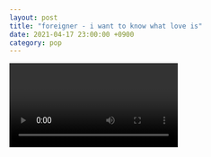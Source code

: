 ```yaml
---
layout: post
title: "foreigner - i want to know what love is"
date: 2021-04-17 23:00:00 +0900
category: pop
---
```


<div class="video-container">
    <video id="player" class="video-js vjs-default-skin vjs-big-play-centered" data-json="/public/json/pop/foreigner - i want to know what love is.json"></video>
</div>

```
```